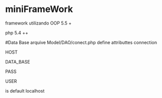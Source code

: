 # miniFrameWork
framework utilizando OOP 5.5 +

php 5.4 ++

#Data Base
arquive Model/DAO/conect.php define attributtes connection

HOST

DATA_BASE

PASS

USER

is default localhost
